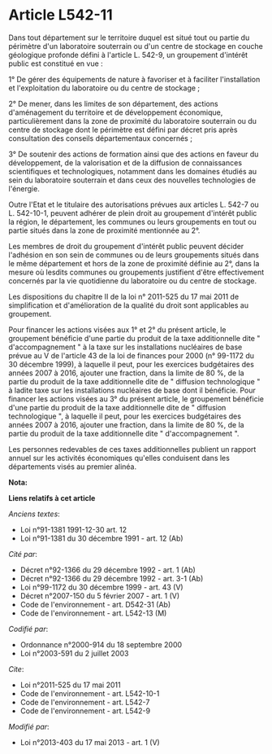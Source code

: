 # Article L542-11

Dans tout département sur le territoire duquel est situé tout ou partie du périmètre d'un laboratoire souterrain ou d'un
centre de stockage en couche géologique profonde défini à l'article L. 542-9, un groupement d'intérêt public est constitué en
vue : 

1° De gérer des équipements de nature à favoriser et à faciliter l'installation et l'exploitation du laboratoire ou du centre
de stockage ; 

2° De mener, dans les limites de son département, des actions d'aménagement du territoire et de développement économique,
particulièrement dans la zone de proximité du laboratoire souterrain ou du centre de stockage dont le périmètre est défini
par décret pris après consultation des conseils départementaux concernés ; 

3° De soutenir des actions de formation ainsi que des actions en faveur du développement, de la valorisation et de la
diffusion de connaissances scientifiques et technologiques, notamment dans les domaines étudiés au sein du laboratoire
souterrain et dans ceux des nouvelles technologies de l'énergie. 

Outre l'Etat et le titulaire des autorisations prévues aux articles L. 542-7 ou L. 542-10-1, peuvent adhérer de plein droit
au groupement d'intérêt public la région, le département, les communes ou leurs groupements en tout ou partie situés dans la
zone de proximité mentionnée au 2°. 

Les membres de droit du groupement d'intérêt public peuvent décider l'adhésion en son sein de communes ou de leurs
groupements situés dans le même département et hors de la zone de proximité définie au 2°, dans la mesure où lesdits communes
ou groupements justifient d'être effectivement concernés par la vie quotidienne du laboratoire ou du centre de stockage. 

Les dispositions du chapitre II de la loi n° 2011-525 du 17 mai 2011 de simplification et d'amélioration de la qualité du
droit sont applicables au groupement. 

Pour financer les actions visées aux 1° et 2° du présent article, le groupement bénéficie d'une partie du produit de la taxe
additionnelle dite " d'accompagnement " à la taxe sur les installations nucléaires de base prévue au V de l'article 43 de la
loi de finances pour 2000 (n° 99-1172 du 30 décembre 1999), à laquelle il peut, pour les exercices budgétaires des années
2007 à 2016, ajouter une fraction, dans la limite de 80 %, de la partie du produit de la taxe additionnelle dite de "
diffusion technologique " à ladite taxe sur les installations nucléaires de base dont il bénéficie. Pour financer les actions
visées au 3° du présent article, le groupement bénéficie d'une partie du produit de la taxe additionnelle dite de " diffusion
technologique ", à laquelle il peut, pour les exercices budgétaires des années 2007 à 2016, ajouter une fraction, dans la
limite de 80 %, de la partie du produit de la taxe additionnelle dite " d'accompagnement ". 

Les personnes redevables de ces taxes additionnelles publient un rapport annuel sur les activités économiques qu'elles
conduisent dans les départements visés au premier alinéa.

**Nota:**



**Liens relatifs à cet article**

_Anciens textes_:

  - Loi n°91-1381 1991-12-30 art. 12
  - Loi n°91-1381 du 30 décembre 1991 - art. 12 (Ab)

_Cité par_:

  - Décret n°92-1366 du 29 décembre 1992 - art. 1 (Ab)
  - Décret n°92-1366 du 29 décembre 1992 - art. 3-1 (Ab)
  - Loi n°99-1172 du 30 décembre 1999 - art. 43 (V)
  - Décret n°2007-150 du 5 février 2007 - art. 1 (V)
  - Code de l'environnement - art. D542-31 (Ab)
  - Code de l'environnement - art. L542-13 (M)

_Codifié par_:

  - Ordonnance n°2000-914 du 18 septembre 2000
  - Loi n°2003-591 du 2 juillet 2003

_Cite_:

  - Loi n°2011-525 du 17 mai 2011
  - Code de l'environnement - art. L542-10-1
  - Code de l'environnement - art. L542-7
  - Code de l'environnement - art. L542-9

_Modifié par_:

  - Loi n°2013-403 du 17 mai 2013 - art. 1 (V)
